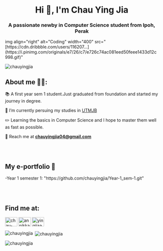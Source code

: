 <h1 align="center">Hi 👋, I'm Chau Ying Jia</h1>
<h3 align="center">A passionate newby in Computer Science <Data Engineering> student from Ipoh, Perak</h3>
img align="right" alt="Coding" width="400" src="[https://cdn.dribbble.com/users/116207...](https://i.pinimg.com/originals/e7/26/c7/e726c74ac081eed50feee1433d12c998.gif)"

<p align="left"> <img src="https://komarev.com/ghpvc/?username=chauyingjia&label=Profile%20views&color=0e75b6&style=flat" alt="chauyingjia" /> </p>


 <h2>About me 🙆‍♀️: </h2> 
  
  📚 A first year sem 1 student.Just graduated from foundation and started my journey in degree.
  
  🏫 I’m currently persuing my studies in [UTMJB](https://www.utm.my/)

  ✏️ Learning the basics in Computer Science and I hope to master them well as fast as possible.

  📧 Reach me at **chauyingjia04@gmail.com**
  
<br/><br/>
<h2>My e-portfolio 📌 </h2>
-Year 1 semester 1: "https://github.com/chauyingjia/Year-1_sem-1.git"

<br/><br/>
<h2>Find me at:</h2>

<p align="left">
<a href="https://linkedin.com/in/chau-ying-jia-949717299/" target="blank"><img align="center" src="https://raw.githubusercontent.com/rahuldkjain/github-profile-readme-generator/master/src/images/icons/Social/linked-in-alt.svg" alt="chau-ying-jia-949717299/" height="30" width="40" /></a>
<a href="https://fb.com/annikka.chauyingjia" target="blank"><img align="center" src="https://raw.githubusercontent.com/rahuldkjain/github-profile-readme-generator/master/src/images/icons/Social/facebook.svg" alt="annikka.chauyingjia" height="30" width="40" /></a>
<a href="https://instagram.com/yingjiaaaa_" target="blank"><img align="center" src="https://raw.githubusercontent.com/rahuldkjain/github-profile-readme-generator/master/src/images/icons/Social/instagram.svg" alt="yingjiaaaa_" height="30" width="40" /></a>


<p><img align="left" src="https://github-readme-stats.vercel.app/api/top-langs?username=chauyingjia&show_icons=true&locale=en&layout=compact" alt="chauyingjia" /></p>

<p>&nbsp;<img align="center" src="https://github-readme-stats.vercel.app/api?username=chauyingjia&show_icons=true&locale=en" alt="chauyingjia" /></p>

<p><img align="center" src="https://github-readme-streak-stats.herokuapp.com/?user=chauyingjia&" alt="chauyingjia" /></p>

